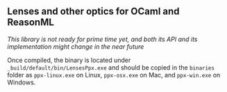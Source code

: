 ## Lenses and other optics for OCaml and ReasonML

_This library is not ready for prime time yet, and both its API and its implementation might change in the near future_

Once compiled, the binary is located under `_build/default/bin/LensesPpx.exe` and should be copied in the `binaries` folder as `ppx-linux.exe` on Linux, `ppx-osx.exe` on Mac, and `ppx-win.exe` on Windows.
